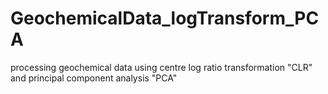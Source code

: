 # GeochemicalData_logTransform_PCA
processing geochemical data using centre log ratio transformation "CLR" and principal component analysis "PCA"
